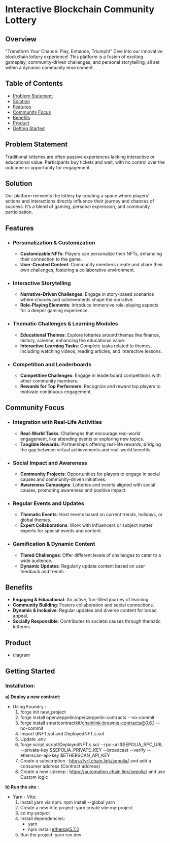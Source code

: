 # Interactive Blockchain Community Lottery

## Overview
"Transform Your Chance: Play, Enhance, Triumph!" Dive into our innovative blockchain lottery experience! This platform is a fusion of exciting gameplay, community-driven challenges, and personal storytelling, all set within a dynamic community environment.

## Table of Contents
- [Problem Statement](#problem-statement)
- [Solution](#solution)
- [Features](#features)
- [Community Focus](#community-focus)
- [Benefits](#benefits)
- [Product](#product)
- [Getting Started](#getting-started)

## Problem Statement
Traditional lotteries are often passive experiences lacking interactive or educational value. Participants buy tickets and wait, with no control over the outcome or opportunity for engagement.

## Solution
Our platform reinvents the lottery by creating a space where players' actions and interactions directly influence their journey and chances of success. It’s a blend of gaming, personal expression, and community participation.

## Features
- ### Personalization & Customization
  - **Customizable NFTs**: Players can personalize their NFTs, enhancing their connection to the game.
  - **User-Created Content**: Community members create and share their own challenges, fostering a collaborative environment.

- ### Interactive Storytelling
  - **Narrative-Driven Challenges**: Engage in story-based scenarios where choices and achievements shape the narrative.
  - **Role-Playing Elements**: Introduce immersive role-playing aspects for a deeper gaming experience.
    
- ### Thematic Challenges & Learning Modules
  - **Educational Themes**: Explore lotteries around themes like finance, history, science, enhancing the educational value.
  - **Interactive Learning Tasks**: Complete tasks related to themes, including watching videos, reading articles, and interactive lessons.

- ### Competition and Leaderboards
  - **Competitive Challenges**: Engage in leaderboard competitions with other community members.
  - **Rewards for Top Performers**: Recognize and reward top players to motivate continuous engagement.

## Community Focus
- ### Integration with Real-Life Activities
  - **Real-World Tasks**: Challenges that encourage real-world engagement, like attending events or exploring new topics.
  - **Tangible Rewards**: Partnerships offering real-life rewards, bridging the gap between virtual achievements and real-world benefits.

- ### Social Impact and Awareness
  - **Community Projects**: Opportunities for players to engage in social causes and community-driven initiatives.
  - **Awareness Campaigns**: Lotteries and events aligned with social causes, promoting awareness and positive impact.

- ### Regular Events and Updates
  - **Thematic Events**: Host events based on current trends, holidays, or global themes.
  - **Expert Collaborations**: Work with influencers or subject matter experts for special events and content.
 
- ### Gamification & Dynamic Content
  - **Tiered Challenges**: Offer different levels of challenges to cater to a wide audience.
  - **Dynamic Updates**: Regularly update content based on user feedback and trends.

## Benefits
- **Engaging & Educational**: An active, fun-filled journey of learning.
- **Community Building**: Fosters collaboration and social connections.
- **Dynamic & Inclusive**: Regular updates and diverse content for broad appeal.
- **Socially Responsible**: Contributes to societal causes through thematic lotteries.

## Product
- diagram

## Getting Started

### Installation:

**a) Deploy a new contract:**
- Using Foundry :
	1) forge init new_project
  	2) forge install openzeppelin/openzeppelin-contracts --no-commit
  	3) forge install smartcontractkit/chainlink-brownie-contracts@0.6.1 --no-commit
  	4) Import dNFT.sol and DeployedNFT.s.sol
  	5) Update .env
  	6) forge script script/DeployedNFT.s.sol --rpc-url $SEPOLIA_RPC_URL --private-key $SEPOLIA_PRIVATE_KEY --broadcast --verify --etherscan-api-key $ETHERSCAN_API_KEY
  	7) Create a subscription : https://vrf.chain.link/sepolia/ and add a consumer address (Contract address)
  	8) Create a new Upkeep : https://automation.chain.link/sepolia/ and use Custom logic

**b) Run the site :**
- Yarn - Vite:
	1) Install yarn via npm: npm install --global yarn
	2) Create a new Vite project: yarn create vite my-project
	3) cd my-project
	4) Install dependencies: 
  		- yarn
  		- npm install ethers@5.7.2
	5) Run the project: yarn run dev
